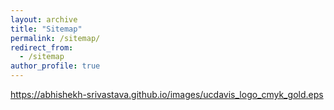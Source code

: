 ```yaml
---
layout: archive
title: "Sitemap"
permalink: /sitemap/
redirect_from:
  - /sitemap
author_profile: true
---
```



https://abhishekh-srivastava.github.io/images/ucdavis_logo_cmyk_gold.eps

